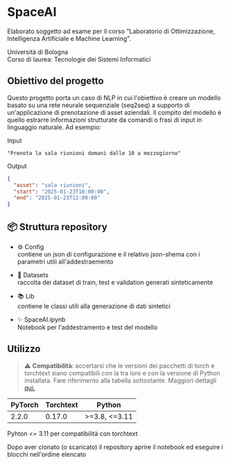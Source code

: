 # SpaceAI

Elaborato soggetto ad esame per il corso "Laboratorio di Ottimizzazione, Intelligenza Artificiale e Machine Learning".

Università di Bologna  
Corso di laurea: Tecnologie dei Sistemi Informatici

## Obiettivo del progetto

Questo progetto porta un caso di NLP in cui l'obiettivo è creare un modello basato su una rete neurale sequenziale (seq2seq) a supporto di un'applicazione di prenotazione di asset aziendali. Il compito del modello è quello estrarre informazioni strutturate da comandi o frasi di input in linguaggio naturale. Ad esempio:

Input
```
"Prenota la sala riunioni domani dalle 10 a mezzogiorno"
```

Output
```json
{
  "asset": "sala riunioni",
  "start": "2025-01-23T10:00:00",
  "end": "2025-01-23T12:00:00"
}
```

## 📦 Struttura repository

- ⚙️ Config  
contiene un json di configurazione e il relativo json-shema con i parametri utili all'addestraemento

- 💾 Datasets  
raccolta dei dataset di train, test e validation generati sinteticamente

- 📚 Lib  
contiene le classi utili alla generazione di dati sintetici

- ✨ SpaceAI.ipynb  
Notebook per l'addestramento e test del modello

## Utilizzo
> ⚠️ **Compatibilità**: accertarsi che le versioni dei pacchetti di torch e torchtext siano compatibili con la tra loro e con la versione di Python installata. Fare riferimento alla tabella sottostante. Maggiori dettagli [qui.](https://pypi.org/project/torchtext/)

| PyTorch | Torchtext | Python |
| ------- | --------- | ------- |
| 2.2.0 | 0.17.0 | >=3.8, <=3.11 |
Pyhton <= 3.11 per compatibilità con torchtext

Dopo aver clonato (o scaricato) il repository aprire il notebook ed eseguire i blocchi nell'ordine elencato
